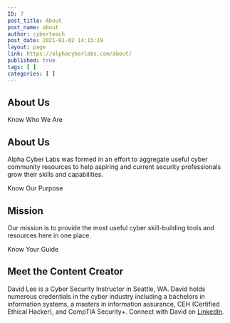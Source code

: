 ```yaml
---
ID: 7
post_title: About
post_name: about
author: cyberteach
post_date: 2021-01-02 14:15:19
layout: page
link: https://alphacyberlabs.com/about/
published: true
tags: [ ]
categories: [ ]
---
```

<h2>
					About Us
				</h2>		
			Know Who We Are<h2>
					About Us
				</h2>		
		<p>Alpha Cyber Labs was formed in an effort to aggregate useful cyber community resources to help aspiring and current security professionals grow their skills and capabilities.</p>		
			Know Our Purpose<h2>
					Mission
				</h2>		
		<p>Our mission is to provide the most useful cyber skill-building tools and resources here in one place.</p>		
			Know Your Guide<h2>
					Meet the Content Creator
				</h2>		
		<p>David Lee is a Cyber Security Instructor in Seattle, WA. David holds numerous credentials in the cyber industry including a bachelors in information systems, a masters in information assurance, CEH (Certified Ethical Hacker), and CompTIA Security+. Connect with David on <a href="https://www.linkedin.com/in/david-lee-itpro/">LinkedIn</a>.</p>